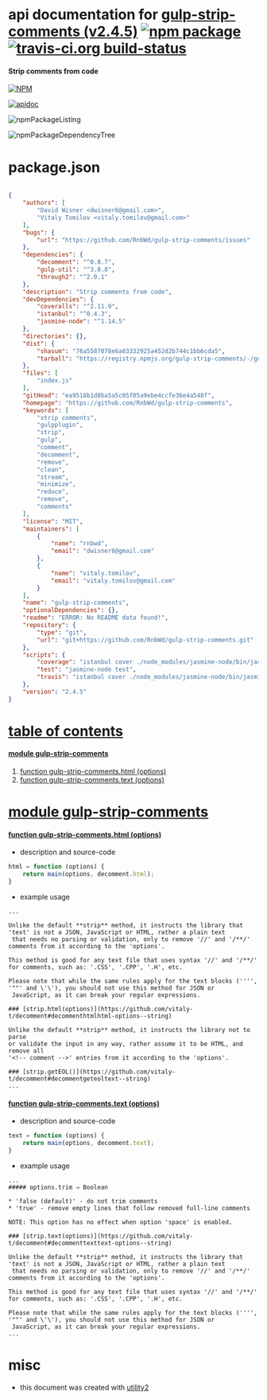 # api documentation for  [gulp-strip-comments (v2.4.5)](https://github.com/RnbWd/gulp-strip-comments)  [![npm package](https://img.shields.io/npm/v/npmdoc-gulp-strip-comments.svg?style=flat-square)](https://www.npmjs.org/package/npmdoc-gulp-strip-comments) [![travis-ci.org build-status](https://api.travis-ci.org/npmdoc/node-npmdoc-gulp-strip-comments.svg)](https://travis-ci.org/npmdoc/node-npmdoc-gulp-strip-comments)
#### Strip comments from code

[![NPM](https://nodei.co/npm/gulp-strip-comments.png?downloads=true)](https://www.npmjs.com/package/gulp-strip-comments)

[![apidoc](https://npmdoc.github.io/node-npmdoc-gulp-strip-comments/build/screenCapture.buildNpmdoc.browser._2Fhome_2Ftravis_2Fbuild_2Fnpmdoc_2Fnode-npmdoc-gulp-strip-comments_2Ftmp_2Fbuild_2Fapidoc.html.png)](https://npmdoc.github.io/node-npmdoc-gulp-strip-comments/build/apidoc.html)

![npmPackageListing](https://npmdoc.github.io/node-npmdoc-gulp-strip-comments/build/screenCapture.npmPackageListing.svg)

![npmPackageDependencyTree](https://npmdoc.github.io/node-npmdoc-gulp-strip-comments/build/screenCapture.npmPackageDependencyTree.svg)



# package.json

```json

{
    "authors": [
        "David Wisner <dwisner6@gmail.com>",
        "Vitaly Tomilov <vitaly.tomilov@gmail.com>"
    ],
    "bugs": {
        "url": "https://github.com/RnbWd/gulp-strip-comments/issues"
    },
    "dependencies": {
        "decomment": "^0.8.7",
        "gulp-util": "^3.0.8",
        "through2": "^2.0.1"
    },
    "description": "Strip comments from code",
    "devDependencies": {
        "coveralls": "^2.11.9",
        "istanbul": "^0.4.3",
        "jasmine-node": "^1.14.5"
    },
    "directories": {},
    "dist": {
        "shasum": "76a5587078e6a03332925a452d2b744c1bb6cda5",
        "tarball": "https://registry.npmjs.org/gulp-strip-comments/-/gulp-strip-comments-2.4.5.tgz"
    },
    "files": [
        "index.js"
    ],
    "gitHead": "ea9518b1d8ba5a5c05f05a9ebe4ccfe36e4a548f",
    "homepage": "https://github.com/RnbWd/gulp-strip-comments",
    "keywords": [
        "strip comments",
        "gulpplugin",
        "strip",
        "gulp",
        "comment",
        "decomment",
        "remove",
        "clean",
        "stream",
        "minimize",
        "reduce",
        "remove",
        "comments"
    ],
    "license": "MIT",
    "maintainers": [
        {
            "name": "rnbwd",
            "email": "dwisner6@gmail.com"
        },
        {
            "name": "vitaly.tomilov",
            "email": "vitaly.tomilov@gmail.com"
        }
    ],
    "name": "gulp-strip-comments",
    "optionalDependencies": {},
    "readme": "ERROR: No README data found!",
    "repository": {
        "type": "git",
        "url": "git+https://github.com/RnbWd/gulp-strip-comments.git"
    },
    "scripts": {
        "coverage": "istanbul cover ./node_modules/jasmine-node/bin/jasmine-node test",
        "test": "jasmine-node test",
        "travis": "istanbul cover ./node_modules/jasmine-node/bin/jasmine-node test --captureExceptions && cat ./coverage/lcov.info | ./node_modules/coveralls/bin/coveralls.js && rm -rf ./coverage"
    },
    "version": "2.4.5"
}
```



# <a name="apidoc.tableOfContents"></a>[table of contents](#apidoc.tableOfContents)

#### [module gulp-strip-comments](#apidoc.module.gulp-strip-comments)
1.  [function <span class="apidocSignatureSpan">gulp-strip-comments.</span>html (options)](#apidoc.element.gulp-strip-comments.html)
1.  [function <span class="apidocSignatureSpan">gulp-strip-comments.</span>text (options)](#apidoc.element.gulp-strip-comments.text)



# <a name="apidoc.module.gulp-strip-comments"></a>[module gulp-strip-comments](#apidoc.module.gulp-strip-comments)

#### <a name="apidoc.element.gulp-strip-comments.html"></a>[function <span class="apidocSignatureSpan">gulp-strip-comments.</span>html (options)](#apidoc.element.gulp-strip-comments.html)
- description and source-code
```javascript
html = function (options) {
    return main(options, decomment.html);
}
```
- example usage
```shell
...

Unlike the default **strip** method, it instructs the library that 'text' is not a JSON, JavaScript or HTML, rather a plain text
 that needs no parsing or validation, only to remove '//' and '/**/' comments from it according to the 'options'.

This method is good for any text file that uses syntax '//' and '/**/' for comments, such as: '.CSS', '.CPP', '.H', etc.

Please note that while the same rules apply for the text blocks ('''', '""' and \'\'), you should not use this method for JSON or
 JavaScript, as it can break your regular expressions.

### [strip.html(options)](https://github.com/vitaly-t/decomment#decommenthtmlhtml-options--string)

Unlike the default **strip** method, it instructs the library not to parse
or validate the input in any way, rather assume it to be HTML, and remove all
'<!-- comment -->' entries from it according to the 'options'.

### [strip.getEOL()](https://github.com/vitaly-t/decomment#decommentgeteoltext--string)
...
```

#### <a name="apidoc.element.gulp-strip-comments.text"></a>[function <span class="apidocSignatureSpan">gulp-strip-comments.</span>text (options)](#apidoc.element.gulp-strip-comments.text)
- description and source-code
```javascript
text = function (options) {
    return main(options, decomment.text);
}
```
- example usage
```shell
...
##### options.trim ⇒ Boolean

* 'false (default)' - do not trim comments
* 'true' - remove empty lines that follow removed full-line comments

NOTE: This option has no effect when option 'space' is enabled.

### [strip.text(options)](https://github.com/vitaly-t/decomment#decommenttexttext-options--string)

Unlike the default **strip** method, it instructs the library that 'text' is not a JSON, JavaScript or HTML, rather a plain text
 that needs no parsing or validation, only to remove '//' and '/**/' comments from it according to the 'options'.

This method is good for any text file that uses syntax '//' and '/**/' for comments, such as: '.CSS', '.CPP', '.H', etc.

Please note that while the same rules apply for the text blocks ('''', '""' and \'\'), you should not use this method for JSON or
 JavaScript, as it can break your regular expressions.
...
```



# misc
- this document was created with [utility2](https://github.com/kaizhu256/node-utility2)
